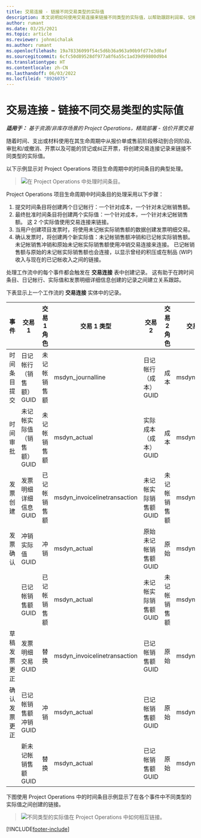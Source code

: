 ```yaml
---
title: 交易连接 - 链接不同交易类型的实际值
description: 本文说明如何使用交易连接来链接不同类型的实际值，以帮助跟踪利润率、记帐积压以及记帐与未记帐收入计算。
author: rumant
ms.date: 03/25/2021
ms.topic: article
ms.reviewer: johnmichalak
ms.author: rumant
ms.openlocfilehash: 19a78336099f54c5d6b36a963a90b9fd77e3d0af
ms.sourcegitcommit: 6cfc50d89528df977a8f6a55c1ad39d99800d9b4
ms.translationtype: HT
ms.contentlocale: zh-CN
ms.lasthandoff: 06/03/2022
ms.locfileid: "8926075"
---
```

# <a name="transaction-connections---link-actuals-of-different-transaction-types"></a>交易连接 - 链接不同交易类型的实际值

_**适用于：** 基于资源/非库存场景的 Project Operations，精简部署 - 估价开票交易_

随着时间、支出或材料使用在其生命周期中从报价单或售前阶段移动到合同阶段、审批和/或撤消、开票以及可能的贷记或纠正开票，将创建交易连接记录来链接不同类型的实际值。

以下示例显示对 Project Operations 项目生命周期中的时间条目的典型处理。

> ![在 Project Operations 中处理时间条目。](media/basic-guide-17.png)

Project Operations 项目生命周期中时间条目的处理采用以下步骤： 

1. 提交时间条目将创建两个日记帐行：一个针对成本，一个针对未记帐销售额。 
2. 最终批准时间条目将创建两个实际值：一个针对成本，一个针对未记帐销售额。 这 2 个实际值使用交易连接来链接。
3. 当用户创建项目发票时，将使用未记帐实际销售额的数据创建发票明细交易。
4. 确认发票时，将创建两个新实际值：未记帐销售额冲销和已记帐实际销售额。 未记帐销售冲销和原始未记帐实际销售额使用冲销交易连接来连接。 已记帐销售额与原始的未记帐实际销售额也会连接，以显示曾经的积压或在制品 (WIP) 收入与现在的已记帐收入之间的链接。   

处理工作流中的每个事件都会触发在 **交易连接** 表中创建记录。 这有助于在跨时间条目、日记帐行、实际值和发票明细详细信息创建的记录之间建立关系跟踪。

下表显示上一个工作流的 **交易连接** 实体中的记录。

|事件                   |交易 1                 |交易 1 角色 |交易 1 类型       |交易 2          |交易 2 角色 |交易 2 类型 |
|------------------------|------------------------------|---------------|-----------------------------|-----------------------------|-------------------|-------------------|
|时间条目提交   |日记帐行（销售额）GUID     |未记帐销售额 |msdyn_journalline            |日记帐行（成本）GUID     |成本            |msdyn_journalline  |
|时间审批           |未记帐实际值（销售额）GUID  |未记帐销售额 |msdyn_actual                 |实际成本（成本）GUID       |成本            |msdyn_actual       |
|发票创建        |发票明细详细信息 GUID      |已记帐销售额   |msdyn_invoicelinetransaction |未记帐实际销售额 GUID   |未记帐销售额  |msdyn_actual       |
|发票确认    |冲销实际值 GUID         |冲销      |msdyn_actual                 |原始未记帐销售额 GUID |原始        |msdyn_actual       |
|                        |已记帐销售额 GUID             |已记帐销售额   |msdyn_actual                 |未记帐实际销售额 GUID   |未记帐销售额  |msdyn_actual       |
|草稿发票更正 |发票明细交易 GUID|替换      |msdyn_invoicelinetransaction |已记帐销售额 GUID            |原始        |msdyn_actual       |
|确认发票更正|已记帐销售额冲销 GUID  |冲销      |msdyn_actual                 |已记帐销售额 GUID            |原始        |msdyn_actual       |
|                        |新未记帐销售额 GUID |替换            |msdyn_actual                 |已记帐销售额 GUID            |原始        |msdyn_actual       |


下图使用 Project Operations 中的时间条目示例显示了在各个事件中不同类型的实际值之间创建的链接。

> ![不同类型的实际值在 Project Operations 中如何相互链接。](media/TransactionConnections.png)

[!INCLUDE[footer-include](../includes/footer-banner.md)]
